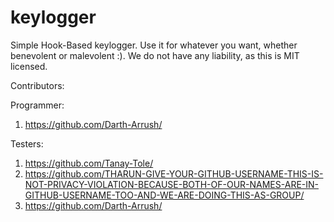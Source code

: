 # keylogger
Simple Hook-Based keylogger. Use it for whatever you want, whether benevolent or malevolent :). We do not have any liability, as this is MIT licensed.

Contributors:

Programmer: 
1) https://github.com/Darth-Arrush/

Testers: 
1) https://github.com/Tanay-Tole/
2) https://github.com/THARUN-GIVE-YOUR-GITHUB-USERNAME-THIS-IS-NOT-PRIVACY-VIOLATION-BECAUSE-BOTH-OF-OUR-NAMES-ARE-IN-GITHUB-USERNAME-TOO-AND-WE-ARE-DOING-THIS-AS-GROUP/
3) https://github.com/Darth-Arrush/
